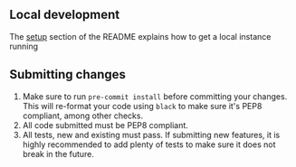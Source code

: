 ## Local development

The [setup](README.md#setup) section of the README explains how to get a local instance running

## Submitting changes

 1. Make sure to run `pre-commit install` before committing your changes. This will re-format your code
 using `black` to make sure it's PEP8 compliant, among other checks.
 2. All code submitted must be PEP8 compliant.
 3. All tests, new and existing must pass. If submitting new features, it is highly recommended to add
 plenty of tests to make sure it does not break in the future.
